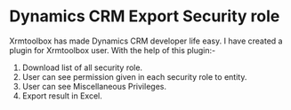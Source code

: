 # Dynamics CRM Export Security role
Xrmtoolbox has made Dynamics CRM developer life easy.
I have created a plugin for Xrmtoolbox user.
With the help of this plugin:-

1. Download list of all security role.
2. User can see permission given in each security role to entity.
3. User can see Miscellaneous Privileges.
4. Export result in Excel.


 
